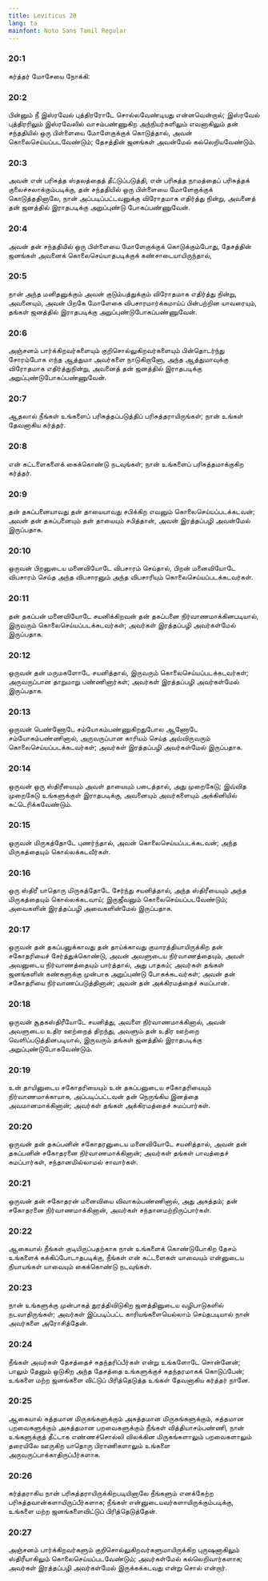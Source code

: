 ```yaml
---
title: Leviticus 20
lang: ta
mainfont: Noto Sans Tamil Regular
---
```


###  20:1

கர்த்தர் மோசேயை நோக்கி:

###  20:2

பின்னும் நீ இஸ்ரவேல் புத்திரரோடே சொல்லவேண்டியது என்னவென்றால்; இஸ்ரவேல் புத்திரரிலும் இஸ்ரவேலில் வாசம்பண்ணுகிற அந்நியர்களிலும் எவனாகிலும் தன் சந்ததியில் ஒரு பிள்ளையை மோளேகுக்குக் கொடுத்தால், அவன் கொலைசெய்யப்படவேண்டும்; தேசத்தின் ஜனங்கள் அவன்மேல் கல்லெறியவேண்டும்.

###  20:3

அவன் என் பரிசுத்த ஸ்தலத்தைத் தீட்டுப்படுத்தி, என் பரிசுத்த நாமத்தைப் பரிசுத்தக் குலைச்சலாக்கும்படிக்கு, தன் சந்ததியில் ஒரு பிள்ளையை மோளேகுக்குக் கொடுத்ததினாலே, நான் அப்படிப்பட்டவனுக்கு விரோதமாக எதிர்த்து நின்று, அவனைத் தன் ஜனத்தில் இராதபடிக்கு அறுப்புண்டு போகப்பண்ணுவேன்.

###  20:4

அவன் தன் சந்ததியில் ஒரு பிள்ளையை மோளேகுக்குக் கொடுக்கும்போது, தேசத்தின் ஜனங்கள் அவனைக் கொலைசெய்யாதபடிக்குக் கண்சாடையாயிருந்தால்,

###  20:5

நான் அந்த மனிதனுக்கும் அவன் குடும்பத்துக்கும் விரோதமாக எதிர்த்து நின்று, அவனையும், அவன் பிறகே மோளேகை விபசாரமார்க்கமாய்ப் பின்பற்றின யாவரையும், தங்கள் ஜனத்தில் இராதபடிக்கு அறுப்புண்டுபோகப்பண்ணுவேன்.

###  20:6

அஞ்சனம் பார்க்கிறவர்களையும் குறிசொல்லுகிறவர்களையும் பின்தொடர்ந்து சோரம்போக எந்த ஆத்துமா அவர்களை நாடுகிறானோ, அந்த ஆத்துமாவுக்கு விரோதமாக எதிர்த்துநின்று, அவனைத் தன் ஜனத்தில் இராதபடிக்கு அறுப்புண்டுபோகப்பண்ணுவேன்.

###  20:7

ஆதலால் நீங்கள் உங்களைப் பரிசுத்தப்படுத்திப் பரிசுத்தராயிருங்கள்; நான் உங்கள் தேவனாகிய கர்த்தர்.

###  20:8

என் கட்டளைகளைக் கைக்கொண்டு நடவுங்கள்; நான் உங்களைப் பரிசுத்தமாக்குகிற கர்த்தர்.

###  20:9

தன் தகப்பனையாவது தன் தாயையாவது சபிக்கிற எவனும் கொலைசெய்யப்படக்கடவன்; அவன் தன் தகப்பனையும் தன் தாயையும் சபித்தான், அவன் இரத்தப்பழி அவன்மேல் இருப்பதாக.

###  20:10

ஒருவன் பிறனுடைய மனைவியோடே விபசாரம் செய்தால், பிறன் மனைவியோடே விபசாரம் செய்த அந்த விபசாரனும் அந்த விபசாரியும் கொலைசெய்யப்படக்கடவர்கள்.

###  20:11

தன் தகப்பன் மனைவியோடே சயனிக்கிறவன் தன் தகப்பனை நிர்வாணமாக்கினபடியால், இருவரும் கொலைசெய்யப்படக்கடவர்கள்; அவர்கள் இரத்தப்பழி அவர்கள்மேல் இருப்பதாக.

###  20:12

ஒருவன் தன் மருமகளோடே சயனித்தால், இருவரும் கொலைசெய்யப்படக்கடவர்கள்; அருவருப்பான தாறுமாறு பண்ணினார்கள்; அவர்கள் இரத்தப்பழி அவர்கள்மேல் இருப்பதாக.

###  20:13

ஒருவன் பெண்ணோடே சம்யோகம்பண்ணுகிறதுபோல ஆணோடே சம்யோகம்பண்ணினால், அருவருப்பான காரியம் செய்த அவ்விருவரும் கொலைசெய்யப்படக்கடவர்கள்; அவர்கள் இரத்தப்பழி அவர்கள்மேல் இருப்பதாக.

###  20:14

ஒருவன் ஒரு ஸ்திரீயையும் அவள் தாயையும் படைத்தால், அது முறைகேடு; இவ்வித முறைகேடு உங்களுக்குள் இராதபடிக்கு, அவனையும் அவர்களையும் அக்கினியில் சுட்டெரிக்கவேண்டும்.

###  20:15

ஒருவன் மிருகத்தோடே புணர்ந்தால், அவன் கொலைசெய்யப்படக்கடவன்; அந்த மிருகத்தையும் கொல்லக்கடவீர்கள்.

###  20:16

ஒரு ஸ்திரீ யாதொரு மிருகத்தோடே சேர்ந்து சயனித்தால், அந்த ஸ்திரீயையும் அந்த மிருகத்தையும் கொல்லக்கடவாய்; இருஜீவனும் கொலைசெய்யப்படவேண்டும்; அவைகளின் இரத்தப்பழி அவைகளின்மேல் இருப்பதாக.

###  20:17

ஒருவன் தன் தகப்பனுக்காவது தன் தாய்க்காவது குமாரத்தியாயிருக்கிற தன் சகோதரியைச் சேர்த்துக்கொண்டு, அவன் அவளுடைய நிர்வாணத்தையும், அவள் அவனுடைய நிர்வாணத்தையும் பார்த்தால், அது பாதகம்; அவர்கள் தங்கள் ஜனங்களின் கண்களுக்கு முன்பாக அறுப்புண்டு போகக்கடவர்கள்; அவன் தன் சகோதரியை நிர்வாணப்படுத்தினான்; அவன் தன் அக்கிரமத்தைச் சுமப்பான்.

###  20:18

ஒருவன் சூதகஸ்திரீயோடே சயனித்து, அவளை நிர்வாணமாக்கினால், அவன் அவளுடைய உதிர ஊற்றைத் திறந்து, அவளும் தன் உதிர ஊற்றை வெளிப்படுத்தினபடியால், இருவரும் தங்கள் ஜனத்தில் இராதபடிக்கு அறுப்புண்டுபோகவேண்டும்.

###  20:19

உன் தாயினுடைய சகோதரியையும் உன் தகப்பனுடைய சகோதரியையும் நிர்வாணமாக்காயாக, அப்படிப்பட்டவன் தன் நெருங்கிய இனத்தை அவமானமாக்கினான்; அவர்கள் தங்கள் அக்கிரமத்தைச் சுமப்பார்கள்.

###  20:20

ஒருவன் தன் தகப்பனின் சகோதரனுடைய மனைவியோடே சயனித்தால், அவன் தன் தகப்பனின் சகோதரனை நிர்வாணமாக்கினான்; அவர்கள் தங்கள் பாவத்தைச் சுமப்பார்கள், சந்தானமில்லாமல் சாவார்கள்.

###  20:21

ஒருவன் தன் சகோதரன் மனைவியை விவாகம்பண்ணினால், அது அசுத்தம்; தன் சகோதரனை நிர்வாணமாக்கினான், அவர்கள் சந்தானமற்றிருப்பார்கள்.

###  20:22

ஆகையால் நீங்கள் குடியிருப்பதற்காக நான் உங்களைக் கொண்டுபோகிற தேசம் உங்களைக் கக்கிப்போடாதபடிக்கு, நீங்கள் என் கட்டளைகள் யாவையும் என்னுடைய நியாயங்கள் யாவையும் கைக்கொண்டு நடவுங்கள்.

###  20:23

நான் உங்களுக்கு முன்பாகத் துரத்திவிடுகிற ஜனத்தினுடைய வழிபாடுகளில் நடவாதிருங்கள்; அவர்கள் இப்படிப்பட்ட காரியங்களையெல்லாம் செய்தபடியால் நான் அவர்களை அரோசித்தேன்.

###  20:24

நீங்கள் அவர்கள் தேசத்தைச் சுதந்தரிப்பீர்கள் என்று உங்களோடே சொன்னேன்; பாலும் தேனும் ஒடுகிற அந்த தேசத்தை உங்களுக்குச் சுதந்தரமாகக் கொடுப்பேன்; உங்களை மற்ற ஜனங்களை விட்டுப் பிரித்தெடுத்த உங்கள் தேவனாகிய கர்த்தர் நானே.

###  20:25

ஆகையால் சுத்தமான மிருகங்களுக்கும் அசுத்தமான மிருகங்களுக்கும், சுத்தமான பறவைகளுக்கும் அசுத்தமான பறவைகளுக்கும் நீங்கள் வித்தியாசம்பண்ணி, நான் உங்களுக்குத் தீட்டாக எண்ணச்சொல்லி விலக்கின மிருகங்களாலும் பறவைகளாலும் தரையிலே ஊருகிற யாதொரு பிராணிகளாலும் உங்களை அருவருப்பாக்காதிருப்பீர்களாக.

###  20:26

கர்த்தராகிய நான் பரிசுத்தராயிருக்கிறபடியினாலே நீங்களும் எனக்கேற்ற பரிசுத்தவான்களாயிருப்பீர்களாக; நீங்கள் என்னுடையவர்களாயிருக்கும்படிக்கு, உங்களை மற்ற ஜனங்களைவிட்டுப் பிரித்தெடுத்தேன்.

###  20:27

அஞ்சனம் பார்க்கிறவர்களும் குறிசொல்லுகிறவர்களுமாயிருக்கிற புருஷனாகிலும் ஸ்திரீயாகிலும் கொலைசெய்யப்படவேண்டும்; அவர்கள்மேல் கல்லெறிவார்களாக; அவர்கள் இரத்தப்பழி அவர்கள்மேல் இருக்கக்கடவது என்று சொல் என்றார்.

